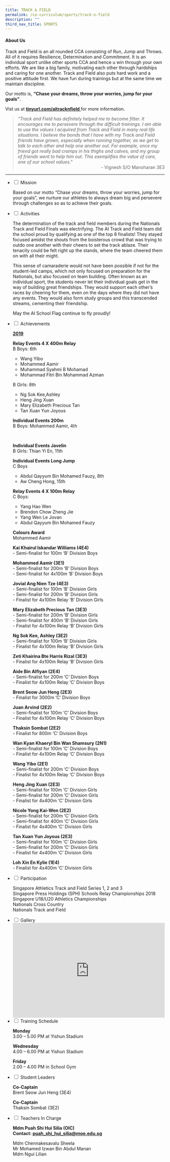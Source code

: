 ```yaml
---
title: TRACK & FIELD
permalink: /co-curriculum/sports/track-n-field
description: ""
third_nav_title: SPORTS
---
```

<h4><strong>About Us</strong></h4>
<p>Track and Field is an all rounded CCA consisting of Run, Jump and Throws. All of it requires Resilience, Determination and Commitment. It is an individual sport unlike other sports CCA and hence u win through your own efforts. We are like a big family, motivating each other through hardships and caring for one another. Track and Field also puts hard work and a positive attitude first. We have fun during trainings but at the same time we maintain discipline.&nbsp;</p>
<p>Our motto is,&nbsp;<strong>&ldquo;Chase your dreams, throw your worries, jump for your goals&rdquo;</strong>.&nbsp;</p>
<p>Vist us at&nbsp;<a href="https://sites.google.com/a/moe.edu.sg/aisstrackandfield/" target="_blank" rel="noopener"><strong><u>tinyurl.com/aitracknfield</u></strong>&nbsp;</a>for more information.</p>
<blockquote>
<div><em>"Track and Field has definitely helped me to become fitter. It encourages me to persevere through the difficult trainings. I am able to use the values I acquired from Track and Field in many real life situations. I believe the bonds that I have with my Track and Field friends have grown, especially when running together, as we get to talk to each other and help one another out. For example, once my friend got really bad cramps in his thighs and calves, and my group of friends went to help him out. This exemplifies the value of care, one of our school values."</em></div>
<div style="text-align: right;">- Vignesh S/O Manoharan 3E3</div>
</blockquote>
<hr>
<ul class="jekyllcodex_accordion">
<li><input id="accordion1" type="checkbox" /> <label for="accordion1">Mission</label>
<div>
<p>Based on our motto &ldquo;Chase your dreams, throw your worries, jump for your goals&rdquo;, we nurture our athletes to always dream big and persevere through challenges so as to achieve their goals.</p>
</div>
</li>
<li><input id="accordion2" type="checkbox" /> <label for="accordion2">Activities</label>
<div>
<p>The determination of the track and field members during the Nationals Track and Field Finals was electrifying. The AI Track and Field team did the school proud by qualifying as one of the top 8 finalists! They stayed focused amidst the shouts from the boisterous crowd that was trying to outdo one another with their cheers to set the track ablaze. Their tenacity could be felt right up the stands, where the team cheered them on with all their might.</p>
<p>This sense of camaraderie would not have been possible if not for the student-led camps, which not only focused on preparation for the Nationals, but also focused on team building. Often known as an individual sport, the students never let their individual goals get in the way of building great friendships. They would support each other&rsquo;s races by cheering for them, even on the days where they did not have any events. They would also form study groups and this transcended streams, cementing their friendship.</p>
<p>May the AI School Flag continue to fly proudly!&nbsp;</p>
</div>
</li>
<li><input id="accordion3" type="checkbox" /> <label for="accordion3">Achievements</label>
<div>
<p><u><strong>2019</strong></u></p>
<p><strong>Relay Events 4 X 400m Relay<br /></strong>B Boys: 6th</p>
<ul>
<li>Wang Yibo</li>
<li>Mohammed Aamir</li>
<li>Muhammad Syahmi B Mohamad&nbsp;</li>
<li>Mohammad Fitri Bin Mohammad Azman</li>
</ul>
<p>B Girls: 8th</p>
<ul>
<li>Ng Sok Kee,Ashley</li>
<li>Heng Jing Xuan</li>
<li>Mary Elizabeth Precious Tan</li>
<li>Tan Xuan Yun Joyous</li>
</ul>
<p><strong>Individual Events 200m<br /></strong>B Boys: Mohammed Aamir, 4th</p>
<p>&nbsp;</p>
<p><strong>Individual Events Javelin<br /></strong>B Girls: Thian Yi En, 11th</p>
<p><strong>Individual Events Long Jump</strong><br />C Boys&nbsp;</p>
<ul>
<li>Abdul Qayyum Bin Mohamed Fauzy, 8th</li>
<li>Aw Cheng Hong, 15th</li>
</ul>
<p><strong>Relay Events 4 X 100m Relay<br /></strong>C Boys:&nbsp;</p>
<ul>
<li>Yang Hao Wen</li>
<li>Brendon Chow Zheng Jie</li>
<li>Yang Wen Le Jovan</li>
<li>Abdul Qayyum Bin Mohamed Fauzy</li>
</ul>
<p><strong>Colours Award<br /></strong>Mohammed Aamir</p>
<p><strong>Kai Khairul Iskandar Williams (4E4)<br /></strong>- Semi-finalist for 100m &lsquo;B&rsquo; Division Boys</p>
<p><strong>Mohammed Aamir (3E1)<br /></strong>- Semi-finalist for 200m &lsquo;B&rsquo; Division Boys<br />- Semi-finalist for 4x100m &lsquo;B&rsquo; Division Boys</p>
<p><strong>Jovial Ang Nien Tze (4E3)<br /></strong>- Semi-finalist for 100m &lsquo;B&rsquo; Division Girls<br />- Semi-finalist for 200m &lsquo;B&rsquo; Division Girls<br />- Finalist for 4x100m Relay &lsquo;B&rsquo; Division Girls</p>
<p><strong>Mary Elizabeth Precious Tan (3E3)<br /></strong>- Semi-finalist for 200m &lsquo;B&rsquo; Division Girls<br />- Semi-finalist for 400m &lsquo;B&rsquo; Division Girls<br />- Finalist for 4x100m Relay &lsquo;B&rsquo; Division Girls</p>
<p><strong>Ng Sok Kee, Ashley (3E2)<br /></strong>- Semi-finalist for 100m &lsquo;B&rsquo; Division Girls<br />- Finalist for 4x100m Relay &lsquo;B&rsquo; Division Girls</p>
<p><strong>Zeti Khairina Bte Harris Rizal (3E3)<br /></strong>- Finalist for 4x100m Relay &lsquo;B&rsquo; Division Girls</p>
<p><strong>Aide Bin Alfiyan (2E4)<br /></strong>- Semi-finalist for 200m &lsquo;C&rsquo; Division Boys<br />- Finalist for 4x100m Relay &lsquo;C&rsquo; Division Boys</p>
<p><strong>Brent Seow Jun Heng (2E3)<br /></strong>- Finalist for 3000m &lsquo;C&rsquo; Division Boys</p>
<p><strong>Juan Arvind (2E2)<br /></strong>- Semi-finalist for 100m &lsquo;C&rsquo; Division Boys<br />- Finalist for 4x100m Relay &lsquo;C&rsquo; Division Boys</p>
<p><strong>Thaksin Sombat (2E2)<br /></strong>- Finalist for 800m &lsquo;C&rsquo; Division Boys</p>
<p><strong>Wan Kyan Khaeryl Bin Wan Shamsury (2N1)<br /></strong>- Semi-finalist for 100m &lsquo;C&rsquo; Division Boys<br />- Finalist for 4x100m Relay &lsquo;C&rsquo; Division Boys</p>
<p><strong>Wang Yibo (2E1)<br /></strong>- Semi-finalist for 200m &lsquo;C&rsquo; Division Boys<br />- Finalist for 4x100m Relay &lsquo;C&rsquo; Division Boys</p>
<p><strong>Heng Jing Xuan (2E3)<br /></strong>- Semi-finalist for 100m &lsquo;C&rsquo; Division Girls<br />- Semi-finalist for 200m &lsquo;C&rsquo; Division Girls<br />- Finalist for 4x400m &lsquo;C&rsquo; Division Girls</p>
<p><strong>Nicole Yong Kai-Wen (2E2)<br /></strong>- Semi-finalist for 200m &lsquo;C&rsquo; Division Girls<br />- Semi-finalist for 400m &lsquo;C&rsquo; Division Girls<br />- Finalist for 4x400m &lsquo;C&rsquo; Division Girls</p>
<p><strong>Tan Xuan Yun Joyous (2E3)<br /></strong>- Semi-finalist for 100m &lsquo;C&rsquo; Division Girls<br />- Semi-finalist for 200m &lsquo;C&rsquo; Division Girls<br />- Finalist for 4x400m &lsquo;C&rsquo; Division Girls</p>
<p><strong>Loh Xin En Kylie (1E4)<br /></strong>- Finalist for 4x400m &lsquo;C&rsquo; Division Girls</p>
</div>
</li>
<li><input id="accordion4" type="checkbox" /> <label for="accordion4">Participation</label>
<div>
<p>Singapore Athletics Track and Field Series 1, 2 and 3<br />Singapore Press Holdings (SPH) Schools Relay Championships 2018<br />Singapore U18/U20 Athletics Championships<br />Nationals Cross Country<br />Nationals Track and Field</p>
</div>
</li>
<li><input id="accordion5" type="checkbox" /> <label for="accordion5">Gallery</label>
<div>
<iframe src="https://docs.google.com/presentation/d/e/2PACX-1vRj2UUGSiG5UD6BuTFzlH2Y-e6VF_JjEHFH5ad3LhsWGRWDK60eW5MAxtzdUEybkW9Glv9KtkzPdqA9/embed?start=false&loop=false&delayms=5000" frameborder="0" width="480" height="299" allowfullscreen="true"></iframe>
</div>
</li>
<li><input id="accordion6" type="checkbox" /> <label for="accordion6">Training Schedule</label>
<div>
<p><strong>Monday<br /></strong>3.00 &ndash; 5.00 PM at Yishun Stadium</p>
<p><strong>Wednesday<br /></strong>4.00 &ndash; 6.00 PM at Yishun Stadium&nbsp;</p>
<p><strong>Friday<br /></strong>2.00 &ndash; 4.00 PM in School Gym</p>
</div>
</li>
<li><input id="accordion7" type="checkbox" /> <label for="accordion7">Student Leaders</label>
<div>
<p><strong>Co-Captain<br /></strong>Brent Seow Jun Heng (3E4)</p>
<p><strong>Co-Captain<br /></strong>Thaksin Sombat (3E2)</p>
</div>
</li>
<li><input id="accordion8" type="checkbox" /> <label for="accordion8">Teachers In Charge</label>
<div>
<p><strong>Mdm Puah Shi Hui Silia&nbsp;</strong><strong>(OIC)<br /></strong><strong>Contact:&nbsp;<a href="mailto:puah_shi_hui_silia@moe.edu.sg" target="">puah_shi_hui_silia@moe.edu.sg</a></strong></p>
<p>Mdm Chennakesavalu Sheela<br />Mr Mohamed Izwan Bin Abdul Manan<br />Mdm Ngui Lilian</p>
</div>
</li>
</ul>